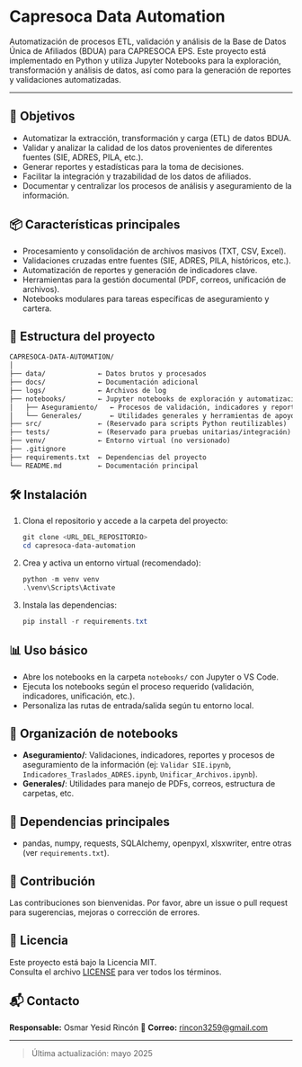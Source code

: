 # Capresoca Data Automation

Automatización de procesos ETL, validación y análisis de la Base de Datos Única de Afiliados (BDUA) para CAPRESOCA EPS. Este proyecto está implementado en Python y utiliza Jupyter Notebooks para la exploración, transformación y análisis de datos, así como para la generación de reportes y validaciones automatizadas.

---

## 🚀 Objetivos
- Automatizar la extracción, transformación y carga (ETL) de datos BDUA.
- Validar y analizar la calidad de los datos provenientes de diferentes fuentes (SIE, ADRES, PILA, etc.).
- Generar reportes y estadísticas para la toma de decisiones.
- Facilitar la integración y trazabilidad de los datos de afiliados.
- Documentar y centralizar los procesos de análisis y aseguramiento de la información.

## 📦 Características principales
- Procesamiento y consolidación de archivos masivos (TXT, CSV, Excel).
- Validaciones cruzadas entre fuentes (SIE, ADRES, PILA, históricos, etc.).
- Automatización de reportes y generación de indicadores clave.
- Herramientas para la gestión documental (PDF, correos, unificación de archivos).
- Notebooks modulares para tareas específicas de aseguramiento y cartera.

## 📂 Estructura del proyecto

```txt
CAPRESOCA-DATA-AUTOMATION/
│
├── data/             ← Datos brutos y procesados
├── docs/             ← Documentación adicional
├── logs/             ← Archivos de log
├── notebooks/        ← Jupyter notebooks de exploración y automatización
│   ├── Aseguramiento/   ← Procesos de validación, indicadores y reportes
│   └── Generales/       ← Utilidades generales y herramientas de apoyo
├── src/              ← (Reservado para scripts Python reutilizables)
├── tests/            ← (Reservado para pruebas unitarias/integración)
├── venv/             ← Entorno virtual (no versionado)
├── .gitignore
├── requirements.txt  ← Dependencias del proyecto
└── README.md         ← Documentación principal
```

## 🛠️ Instalación

1. Clona el repositorio y accede a la carpeta del proyecto:
   ```powershell
   git clone <URL_DEL_REPOSITORIO>
   cd capresoca-data-automation
   ```
2. Crea y activa un entorno virtual (recomendado):
   ```powershell
   python -m venv venv
   .\venv\Scripts\Activate
   ```
3. Instala las dependencias:
   ```powershell
   pip install -r requirements.txt
   ```

## 📊 Uso básico

- Abre los notebooks en la carpeta `notebooks/` con Jupyter o VS Code.
- Ejecuta los notebooks según el proceso requerido (validación, indicadores, unificación, etc.).
- Personaliza las rutas de entrada/salida según tu entorno local.

## 📒 Organización de notebooks
- **Aseguramiento/**: Validaciones, indicadores, reportes y procesos de aseguramiento de la información (ej: `Validar SIE.ipynb`, `Indicadores_Traslados_ADRES.ipynb`, `Unificar_Archivos.ipynb`).
- **Generales/**: Utilidades para manejo de PDFs, correos, estructura de carpetas, etc.

## 🧩 Dependencias principales
- pandas, numpy, requests, SQLAlchemy, openpyxl, xlsxwriter, entre otras (ver `requirements.txt`).

## 🤝 Contribución
Las contribuciones son bienvenidas. Por favor, abre un issue o pull request para sugerencias, mejoras o corrección de errores.

## 📄 Licencia
Este proyecto está bajo la Licencia MIT.  
Consulta el archivo [LICENSE](LICENSE) para ver todos los términos.

## 📬 Contacto
**Responsable:** Osmar Yesid Rincón 🦊
**Correo:** rincon3259@gmail.com

---

> Última actualización: mayo 2025
